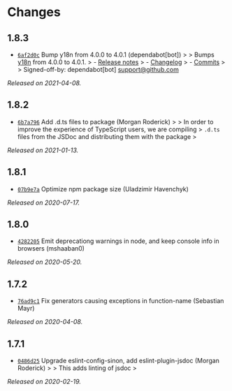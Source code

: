 Changes
=======

1.8.3
-----

-   [`6af2d0c`](https://github.com/sinonjs/commons/commit/6af2d0cf33e9fd1e4aaef5308fd16a9cd78a5782) Bump y18n from 4.0.0 to 4.0.1 (dependabot\[bot\]) &gt; &gt; Bumps [y18n](https://github.com/yargs/y18n) from 4.0.0 to 4.0.1. &gt; - [Release notes](https://github.com/yargs/y18n/releases) &gt; - [Changelog](https://github.com/yargs/y18n/blob/master/CHANGELOG.md) &gt; - [Commits](https://github.com/yargs/y18n/commits) &gt; &gt; Signed-off-by: dependabot\[bot\] <a href="mailto:support@github.com" class="email">support@github.com</a>

*Released on 2021-04-08.*

1.8.2
-----

-   [`6b7a796`](https://github.com/sinonjs/commons/commit/6b7a796ffc088b43dc283cc4477a7d641720dc96) Add .d.ts files to package (Morgan Roderick) &gt; &gt; In order to improve the experience of TypeScript users, we are compiling &gt; `.d.ts` files from the JSDoc and distributing them with the package &gt;

*Released on 2021-01-13.*

1.8.1
-----

-   [`07b9e7a`](https://github.com/sinonjs/commons/commit/07b9e7a1d784771273a9a58d74945bbc7319b5d4) Optimize npm package size (Uladzimir Havenchyk)

*Released on 2020-07-17.*

1.8.0
-----

-   [`4282205`](https://github.com/sinonjs/commons/commit/4282205343a4dcde2a35ccf2a8c2094300dad369) Emit deprecationg warnings in node, and keep console info in browsers (mshaaban0)

*Released on 2020-05-20.*

1.7.2
-----

-   [`76ad9c1`](https://github.com/sinonjs/commons/commit/76ad9c16bad29f72420ed55bdf45b65d076108c8) Fix generators causing exceptions in function-name (Sebastian Mayr)

*Released on 2020-04-08.*

1.7.1
-----

-   [`0486d25`](https://github.com/sinonjs/commons/commit/0486d250ecec9b5f9aa2210357767e413f4162d3) Upgrade eslint-config-sinon, add eslint-plugin-jsdoc (Morgan Roderick) &gt; &gt; This adds linting of jsdoc &gt;

*Released on 2020-02-19.*
